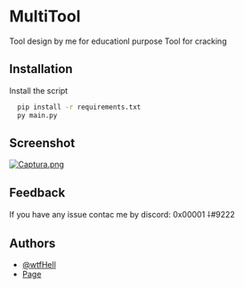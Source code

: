 
# MultiTool

Tool design by me for educationl purpose
Tool for cracking


## Installation

Install the script

```bash
  pip install -r requirements.txt
  py main.py
```
    
## Screenshot

[![Captura.png](https://i.postimg.cc/mZnr4h2L/Captura.png)](https://postimg.cc/K4nbrGMw)

## Feedback

If you have any issue contac me by discord: 0x00001 ⸸#9222


## Authors

- [@wtfHell](https://github.com/wtfHell)
- [Page](https://feds.lol/$$)

